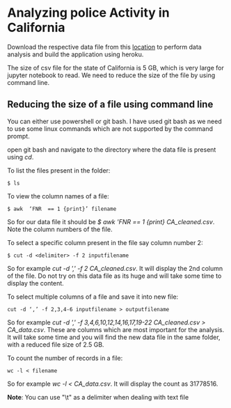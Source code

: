 # Analyzing police Activity in California

Download the respective data file from this [location](https://openpolicing.stanford.edu/data/) to perform data analysis and build the application using heroku.  

The size of csv file for the state of California is 5 GB, which is very large for jupyter notebook to read. We need to reduce the size of the file by using command line. 


## Reducing the size of a file using command line

You can either use powershell or git bash. I have used git bash as we need to use some linux commands which are not supported by the command prompt. 

open git bash and navigate to the directory where the data file is present using *cd*.

To list the files present in the folder:

```
$ ls
```

To view the column names of a file:

```
$ awk  ‘FNR  == 1 {print}’ filename
```
So for our data file it should be *$ awk 'FNR == 1 {print} CA_cleaned.csv*. Note the column numbers of the file. 

To select a specific column present in the file say column number 2:

```
$ cut -d <delimiter> -f 2 inputfilename 
```
So for example *cut -d ',' -f 2 CA_cleaned.csv*. It will display the 2nd column of the file. Do not try on this data file as its huge and will take some time to display the content.

To select multiple columns of a file and save it into new file:

```
cut -d ‘,’ -f 2,3,4-6 inputfilename > outputfilename 
```
So for example *cut -d ',' -f 3,4,6,10,12,14,16,17,19-22  CA_cleaned.csv > CA_data.csv*. These are columns which are most important for the analysis. It will take some time and you will find the new data file in the same folder, with a reduced file size of 2.5 GB.

To count the number of records in a file:

```
wc -l < filename
```
So for example *wc -l < CA_data.csv*. It will display the count as 31778516.


**Note**: You can use "\t" as a delimiter when dealing with text file

